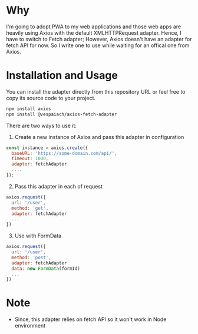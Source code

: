 # Why

I'm going to adopt PWA to my web applications and those web apps are heavily using Axios with the default XMLHTTPRequest adapter. Hence, I have to switch to Fetch adapter; However, Axios doesn't have an adapter for fetch API for now. So I write one to use while waiting for an offical one from Axios.

# Installation and Usage

You can install the adapter directly from this repository URL or feel free to copy its source code to your project.

``` sh
npm install axios
npm install @vespaiach/axios-fetch-adapter
```

There are two ways to use it:

1.  Create a new instance of Axios and pass this adapter in configuration

``` js
const instance = axios.create({
  baseURL: 'https://some-domain.com/api/',
  timeout: 1000,
  adapter: fetchAdapter
  ....
});
```

2.  Pass this adapter in each of request

``` js
axios.request({
  url: '/user',
  method: 'get',
  adapter: fetchAdapter
  ...
})
```

3.  Use with FormData 

``` js
axios.request({
  url: '/user',
  method: 'post',
  adapter: fetchAdapter
  data: new FormData(formId)
  ...
})
```

# Note

- Since, this adapter relies on fetch API so it won't work in Node environment
